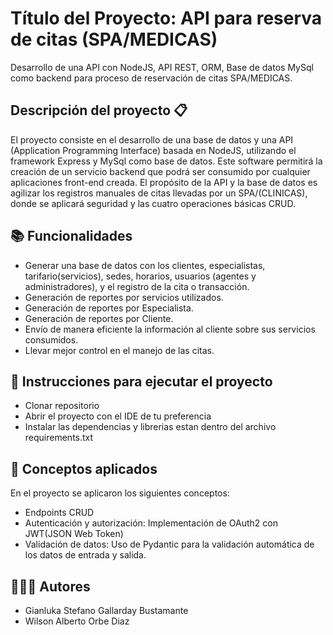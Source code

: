 # Título del Proyecto: API para reserva de citas (SPA/MEDICAS) 
Desarrollo de una API con NodeJS, API REST, ORM, Base de datos MySql como backend para proceso de reservación de citas SPA/MEDICAS.

## Descripción del proyecto 📋
El proyecto consiste en el desarrollo de una base de datos y una API (Application Programming Interface) basada en NodeJS, utilizando el framework Express y MySql como base de datos. Este software permitirá la creación de un servicio backend que podrá ser consumido por cualquier aplicaciones front-end creada. El propósito de la API y la base de datos es agilizar los registros manuales de citas llevadas por un SPA/(CLINICAS), donde se aplicará seguridad y las cuatro operaciones básicas CRUD.

## 📚 Funcionalidades 
* Generar una base de datos con los clientes, especialistas, tarifario(servicios), sedes, horarios, usuarios (agentes y administradores), y el registro de la cita o transacción.
* Generación de reportes por servicios utilizados.
* Generación de reportes por Especialista.
* Generación de reportes por Cliente.
* Envío de manera eficiente la información al cliente sobre sus servicios consumidos.
* Llevar mejor control en el manejo de las citas.
  
## 🚀 Instrucciones para ejecutar el proyecto
- Clonar repositorio
- Abrir el proyecto con el IDE de tu preferencia
- Instalar las dependencias y librerias estan dentro del archivo requirements.txt

## 📄 Conceptos aplicados 
En el proyecto se aplicaron los siguientes conceptos:

- Endpoints CRUD
- Autenticación y autorización: Implementación de OAuth2 con JWT(JSON Web Token)
- Validación de datos: Uso de Pydantic para la validación automática de los datos de entrada y salida.

## 👩🏻‍💻 Autores
- Gianluka Stefano Gallarday Bustamante
- Wilson Alberto Orbe Diaz
